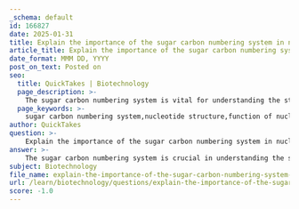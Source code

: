 ```yaml
---
_schema: default
id: 166827
date: 2025-01-31
title: Explain the importance of the sugar carbon numbering system in nucleotide structure.
article_title: Explain the importance of the sugar carbon numbering system in nucleotide structure.
date_format: MMM DD, YYYY
post_on_text: Posted on
seo:
  title: QuickTakes | Biotechnology
  page_description: >-
    The sugar carbon numbering system is vital for understanding the structure and function of nucleotides in DNA and RNA, detailing the roles of each carbon atom in nucleotide bonding and stability.
  page_keywords: >-
    sugar carbon numbering system,nucleotide structure,function of nucleotides,DNA,RNA,carbon atoms,nitrogenous base,1' carbon,2' carbon,3' carbon,4' carbon,5' carbon,phosphodiester linkages,deoxyribose,ribose,hyrdroxyl group,phosphate group
author: QuickTakes
question: >-
    Explain the importance of the sugar carbon numbering system in nucleotide structure.
answer: >-
    The sugar carbon numbering system is crucial in understanding the structure and function of nucleotides, which are the building blocks of nucleic acids like DNA and RNA. This system assigns specific numbers to the carbon atoms in the sugar component of nucleotides, which are either ribose (in RNA) or deoxyribose (in DNA). The carbons are numbered from 1' to 5', and each has a distinct role in the nucleotide's structure and function.\n\n1. **1' Carbon**: This carbon is attached to the nitrogenous base (either a purine or a pyrimidine). The identity of the nitrogenous base is critical for the nucleotide's function in encoding genetic information.\n\n2. **2' Carbon**: The presence of a hydroxyl group (-OH) on the 2' carbon indicates that the sugar is ribose, which is found in RNA. In contrast, deoxyribose, found in DNA, has a hydrogen atom at this position. This difference is significant because it affects the stability and reactivity of the nucleic acids; RNA is generally more reactive and less stable than DNA due to the hydroxyl group.\n\n3. **3' Carbon**: This carbon is involved in forming phosphodiester linkages, which connect nucleotides together to form the backbone of nucleic acids. The 3' hydroxyl group of one nucleotide reacts with the phosphate group attached to the 5' carbon of another nucleotide, creating a chain of nucleotides.\n\n4. **4' Carbon**: This carbon is part of the sugar ring structure and does not have a direct role in nucleotide bonding but is essential for maintaining the sugar's cyclic form.\n\n5. **5' Carbon**: The 5' carbon is linked to the phosphate group, which is crucial for the formation of the nucleotide's phosphate backbone. This linkage is vital for the structural integrity of nucleic acids and for the energy transfer processes in cellular metabolism.\n\nIn summary, the sugar carbon numbering system is essential for identifying the specific roles of each carbon atom in the nucleotide structure. It facilitates the understanding of how nucleotides link together to form nucleic acids, how these structures encode genetic information, and how they participate in various biological processes. The precise arrangement and connectivity of these components are fundamental to the stability and function of DNA and RNA.
subject: Biotechnology
file_name: explain-the-importance-of-the-sugar-carbon-numbering-system-in-nucleotide-structure.md
url: /learn/biotechnology/questions/explain-the-importance-of-the-sugar-carbon-numbering-system-in-nucleotide-structure
score: -1.0
---
```


&nbsp;